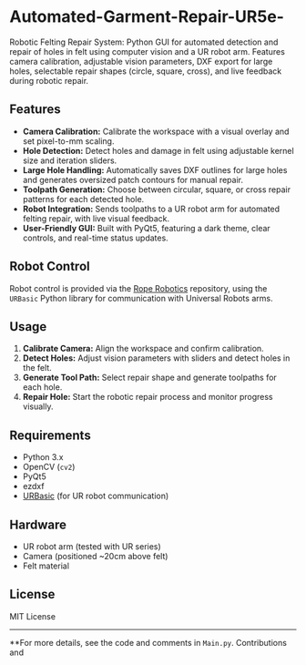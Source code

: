 # Automated-Garment-Repair-UR5e-
Robotic Felting Repair System: Python GUI for automated detection and repair of holes in felt using computer vision and a UR robot arm. Features camera calibration, adjustable vision parameters, DXF export for large holes, selectable repair shapes (circle, square, cross), and live feedback during robotic repair.

## Features

- **Camera Calibration:** Calibrate the workspace with a visual overlay and set pixel-to-mm scaling.
- **Hole Detection:** Detect holes and damage in felt using adjustable kernel size and iteration sliders.
- **Large Hole Handling:** Automatically saves DXF outlines for large holes and generates oversized patch contours for manual repair.
- **Toolpath Generation:** Choose between circular, square, or cross repair patterns for each detected hole.
- **Robot Integration:** Sends toolpaths to a UR robot arm for automated felting repair, with live visual feedback.
- **User-Friendly GUI:** Built with PyQt5, featuring a dark theme, clear controls, and real-time status updates.

## Robot Control

Robot control is provided via the [Rope Robotics](https://github.com/martinbjerge/ur-interface) repository, using the `URBasic` Python library for communication with Universal Robots arms.

## Usage

1. **Calibrate Camera:** Align the workspace and confirm calibration.
2. **Detect Holes:** Adjust vision parameters with sliders and detect holes in the felt.
3. **Generate Tool Path:** Select repair shape and generate toolpaths for each hole.
4. **Repair Hole:** Start the robotic repair process and monitor progress visually.

## Requirements

- Python 3.x
- OpenCV (`cv2`)
- PyQt5
- ezdxf
- [URBasic](https://github.com/martinbjerge/ur-interface) (for UR robot communication)

## Hardware

- UR robot arm (tested with UR series)
- Camera (positioned ~20cm above felt)
- Felt material

## License

MIT License

---

**For more details, see the code and comments in `Main.py`. Contributions and
